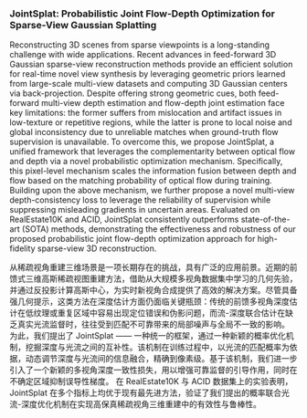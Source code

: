 ### JointSplat: Probabilistic Joint Flow-Depth Optimization for Sparse-View Gaussian Splatting

Reconstructing 3D scenes from sparse viewpoints is a long-standing challenge with wide applications. Recent advances in feed-forward 3D Gaussian sparse-view reconstruction methods provide an efficient solution for real-time novel view synthesis by leveraging geometric priors learned from large-scale multi-view datasets and computing 3D Gaussian centers via back-projection. Despite offering strong geometric cues, both feed-forward multi-view depth estimation and flow-depth joint estimation face key limitations: the former suffers from mislocation and artifact issues in low-texture or repetitive regions, while the latter is prone to local noise and global inconsistency due to unreliable matches when ground-truth flow supervision is unavailable. To overcome this, we propose JointSplat, a unified framework that leverages the complementarity between optical flow and depth via a novel probabilistic optimization mechanism. Specifically, this pixel-level mechanism scales the information fusion between depth and flow based on the matching probability of optical flow during training. Building upon the above mechanism, we further propose a novel multi-view depth-consistency loss to leverage the reliability of supervision while suppressing misleading gradients in uncertain areas. Evaluated on RealEstate10K and ACID, JointSplat consistently outperforms state-of-the-art (SOTA) methods, demonstrating the effectiveness and robustness of our proposed probabilistic joint flow-depth optimization approach for high-fidelity sparse-view 3D reconstruction.

从稀疏视角重建三维场景是一项长期存在的挑战，具有广泛的应用前景。近期的前馈式三维高斯稀疏视图重建方法，借助从大规模多视角数据集中学习的几何先验，并通过反投影计算高斯中心，为实时新视角合成提供了高效的解决方案。尽管具备强几何提示，这类方法在深度估计方面仍面临关键瓶颈：传统的前馈多视角深度估计在低纹理或重复区域中容易出现定位错误和伪影问题，而流-深度联合估计在缺乏真实光流监督时，往往受到匹配不可靠带来的局部噪声与全局不一致的影响。
为此，我们提出了 JointSplat —— 一种统一的框架，通过一种新颖的概率优化机制，挖掘深度与光流之间的互补性。该机制在训练过程中，以光流的匹配概率为依据，动态调节深度与光流间的信息融合，精确到像素级。基于该机制，我们进一步引入了一个新颖的多视角深度一致性损失，用以增强可靠监督的引导作用，同时在不确定区域抑制误导性梯度。
在 RealEstate10K 与 ACID 数据集上的实验表明，JointSplat 在多个指标上均优于现有最先进方法，验证了我们提出的概率联合光流-深度优化机制在实现高保真稀疏视角三维重建中的有效性与鲁棒性。
